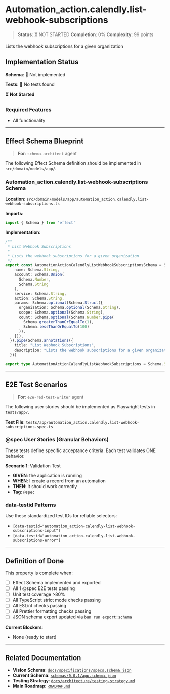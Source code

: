 # Automation_action.calendly.list-webhook-subscriptions

> **Status**: ⏳ NOT STARTED
> **Completion**: 0%
> **Complexity**: 99 points

Lists the webhook subscriptions for a given organization

## Implementation Status

**Schema**: 🔴 Not implemented

**Tests**: 🔴 No tests found

⏳ **Not Started**

### Required Features

- All functionality

---

## Effect Schema Blueprint

> **For**: `schema-architect` agent

The following Effect Schema definition should be implemented in `src/domain/models/app/`.

### Automation_action.calendly.list-webhook-subscriptions Schema

**Location**: `src/domain/models/app/automation_action.calendly.list-webhook-subscriptions.ts`

**Imports**:

```typescript
import { Schema } from 'effect'
```

**Implementation**:

```typescript
/**
 * List Webhook Subscriptions
 * 
 * Lists the webhook subscriptions for a given organization
 */
export const AutomationActionCalendlyListWebhookSubscriptionsSchema = Schema.Struct({
    name: Schema.String,
    account: Schema.Union(
      Schema.Number,
      Schema.String
    ),
    service: Schema.String,
    action: Schema.String,
    params: Schema.optional(Schema.Struct({
      organization: Schema.optional(Schema.String),
      scope: Schema.optional(Schema.String),
      count: Schema.optional(Schema.Number.pipe(
        Schema.greaterThanOrEqualTo(1),
        Schema.lessThanOrEqualTo(100)
      )),
    })),
  }).pipe(Schema.annotations({
    title: "List Webhook Subscriptions",
    description: "Lists the webhook subscriptions for a given organization"
  }))

export type AutomationActionCalendlyListWebhookSubscriptions = Schema.Schema.Type<typeof AutomationActionCalendlyListWebhookSubscriptionsSchema>
```

---

## E2E Test Scenarios

> **For**: `e2e-red-test-writer` agent

The following user stories should be implemented as Playwright tests in `tests/app/`.

**Test File**: `tests/app/automation_action.calendly.list-webhook-subscriptions.spec.ts`

### @spec User Stories (Granular Behaviors)

These tests define specific acceptance criteria. Each test validates ONE behavior.

**Scenario 1**: Validation Test

- **GIVEN**: the application is running
- **WHEN**: I create a record from an automation
- **THEN**: it should work correctly
- **Tag**: `@spec`

### data-testid Patterns

Use these standardized test IDs for reliable selectors:

- `[data-testid="automation_action-calendly-list-webhook-subscriptions-input"]`
- `[data-testid="automation_action-calendly-list-webhook-subscriptions-error"]`

---

## Definition of Done

This property is complete when:

- [ ] Effect Schema implemented and exported
- [ ] All 1 @spec E2E tests passing
- [ ] Unit test coverage >80%
- [ ] All TypeScript strict mode checks passing
- [ ] All ESLint checks passing
- [ ] All Prettier formatting checks passing
- [ ] JSON schema export updated via `bun run export:schema`

**Current Blockers**:

- None (ready to start)

---

## Related Documentation

- **Vision Schema**: [`docs/specifications/specs.schema.json`](../specs.schema.json)
- **Current Schema**: [`schemas/0.0.1/app.schema.json`](../../schemas/0.0.1/app.schema.json)
- **Testing Strategy**: [`docs/architecture/testing-strategy.md`](../../architecture/testing-strategy.md)
- **Main Roadmap**: [`ROADMAP.md`](../../../ROADMAP.md)
